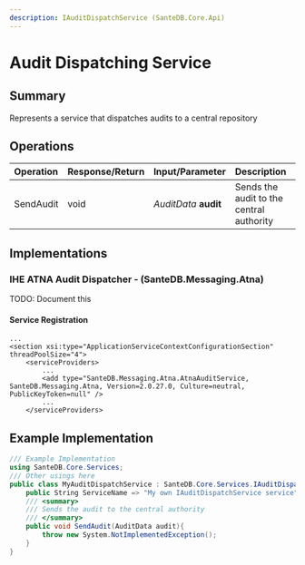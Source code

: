 ```yaml
---
description: IAuditDispatchService (SanteDB.Core.Api)
---
```


# Audit Dispatching Service

## Summary

Represents a service that dispatches audits to a central repository

## Operations

| Operation | Response/Return | Input/Parameter | Description |
| :--- | :--- | :--- | :--- |
| SendAudit | void | _AuditData_ **audit** | Sends the audit to the central authority |

## Implementations

### IHE ATNA Audit Dispatcher - \(SanteDB.Messaging.Atna\)

TODO: Document this

#### Service Registration

```markup
...
<section xsi:type="ApplicationServiceContextConfigurationSection" threadPoolSize="4">
    <serviceProviders>
        ...
        <add type="SanteDB.Messaging.Atna.AtnaAuditService, SanteDB.Messaging.Atna, Version=2.0.27.0, Culture=neutral, PublicKeyToken=null" />
        ...
    </serviceProviders>
```

## Example Implementation

```csharp
/// Example Implementation
using SanteDB.Core.Services;
/// Other usings here
public class MyAuditDispatchService : SanteDB.Core.Services.IAuditDispatchService { 
    public String ServiceName => "My own IAuditDispatchService service";
    /// <summary>
    /// Sends the audit to the central authority
    /// </summary>
    public void SendAudit(AuditData audit){
        throw new System.NotImplementedException();
    }
}
```

